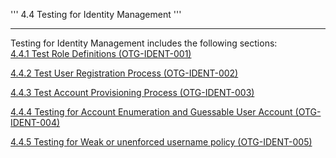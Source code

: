 ''' 4.4 Testing for Identity Management '''

------------------------------------------------------------------------

Testing for Identity Management includes the following sections:\
[4.4.1 Test Role Definitions (OTG-IDENT-001)](4.4.1%20Test%20Role%20Definitions%20(OTG-IDENT-001).md)

[4.4.2 Test User Registration Process (OTG-IDENT-002)](4.4.2%20Test%20User%20Registration%20Process%20(OTG-IDENT-002).md)

[4.4.3 Test Account Provisioning Process (OTG-IDENT-003)](4.4.3%20Test%20Account%20Provisioning%20Process%20(OTG-IDENT-003).md)

[4.4.4 Testing for Account Enumeration and Guessable User Account (OTG-IDENT-004) ](4.4.4%20Testing%20for%20Account%20Enumeration%20and%20Guessable%20User%20Account%20(OTG-IDENT-004).md)

[ 4.4.5 Testing for Weak or unenforced username policy (OTG-IDENT-005)](4.4.5%20Testing%20for%20Weak%20or%20unenforced%20username%20policy%20(OTG-IDENT-005).md)
